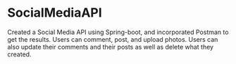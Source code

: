 # SocialMediaAPI
Created a Social Media API using Spring-boot, and incorporated Postman to get the results. Users can comment, post, and upload photos. Users can also update their comments and their posts as well as delete what they created. 

